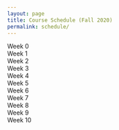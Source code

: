 ```yaml
---
layout: page
title: Course Schedule (Fall 2020)
permalink: schedule/
---
```




<div class="fancy-h1"> Week 0 </div>
<div class="fancy-h1-inverse"> Week 1 </div>
<div class="fancy-h1"> Week 2 </div>
<div class="fancy-h1-inverse"> Week 3 </div>
<div class="fancy-h1"> Week 4 </div>
<div class="fancy-h1-inverse"> Week 5 </div>
<div class="fancy-h1"> Week 6 </div>
<div class="fancy-h1-inverse"> Week 7 </div>
<div class="fancy-h1"> Week 8 </div>
<div class="fancy-h1-inverse"> Week 9 </div>
<div class="fancy-h1"> Week 10 </div>